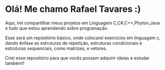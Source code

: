 # Olá! Me chamo Rafael Tavares :)

Aqui, irei compartilhar meus projetos em Linguagem C,C#,C++,Phyton,Java e tudo que estou aprendendo sobre programação.

Esse será um repósitório básico, onde colocarei exercicíos em linguagem c, dando ênfase as estruturas de repetição, estruturas condicionais e estruturas sequenciais, como matrizes, e vetores.

Criei esse repositório para que vocês possam adquirir ideias e estudar também!!





